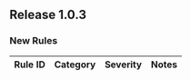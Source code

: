 ## Release 1.0.3

### New Rules

| Rule ID | Category | Severity | Notes |
|---------|----------|----------|-------|
